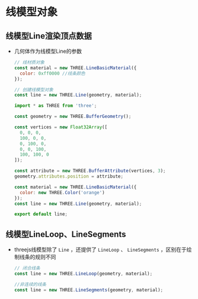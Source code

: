 # 线模型对象

## 线模型Line渲染顶点数据

+ 几何体作为线模型Line的参数

  ```js
  // 线材质对象
  const material = new THREE.LineBasicMaterial({
    color: 0xff0000 //线条颜色
  });

  // 创建线模型对象
  const line = new THREE.Line(geometry, material);
  ```

  ```js
  import * as THREE from 'three';

  const geometry = new THREE.BufferGeometry();

  const vertices = new Float32Array([
    0, 0, 0,
    100, 0, 0,
    0, 100, 0,
    0, 0, 100,
    100, 100, 0
  ]);

  const attribute = new THREE.BufferAttribute(vertices, 3);
  geometry.attributes.position = attribute;

  const material = new THREE.LineBasicMaterial({
    color: new THREE.Color('orange')
  });
  const line = new THREE.Line(geometry, material);

  export default line;
  ```

## 线模型LineLoop、LineSegments

+ threejs线模型除了 `Line` ，还提供了 `LineLoop` 、 `LineSegments` ，区别在于绘制线条的规则不同

  ```js
  // 闭合线条
  const line = new THREE.LineLoop(geometry, material);
  ```

  ```js
  //非连续的线条
  const line = new THREE.LineSegments(geometry, material);
  ```
